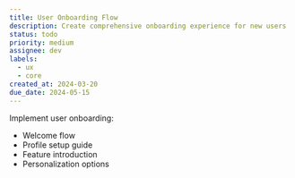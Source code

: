 ```yaml
---
title: User Onboarding Flow
description: Create comprehensive onboarding experience for new users
status: todo
priority: medium
assignee: dev
labels:
  - ux
  - core
created_at: 2024-03-20
due_date: 2024-05-15
---
```


Implement user onboarding:

- Welcome flow
- Profile setup guide
- Feature introduction
- Personalization options
